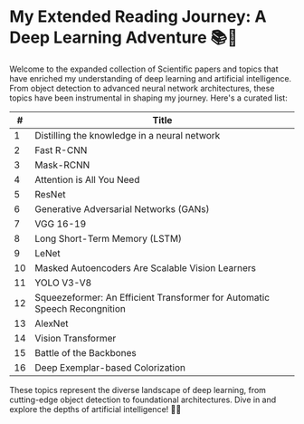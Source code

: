 # My Extended Reading Journey: A Deep Learning Adventure 📚🤖

Welcome to the expanded collection of Scientific papers and topics that have enriched my understanding of deep learning and artificial intelligence. From object detection to advanced neural network architectures, these topics have been instrumental in shaping my journey. Here's a curated list:

| #   | Title                                                                     |
| --- | --------------------------------------                                    |
| 1   | Distilling the knowledge in a neural network                              |
| 2   | Fast R-CNN                                                                |
| 3   | Mask-RCNN                                                                 |
| 4   | Attention is All You Need                                                 |
| 5   | ResNet                                                                    | 
| 6   | Generative Adversarial Networks (GANs)                                    |
| 7   | VGG 16-19                                                                 |
| 8   | Long Short-Term Memory (LSTM)                                             |
| 9   | LeNet                                                                     |
| 10  | Masked Autoencoders Are Scalable Vision Learners                          |
| 11  | YOLO V3-V8                                                                |
| 12  | Squeezeformer: An Efficient Transformer for Automatic Speech Recongnition |
| 13  | AlexNet                                                                   |
| 14  | Vision Transformer                                                        |
| 15  | Battle of the Backbones                                                   |
| 16  | Deep Exemplar-based Colorization                                          |

These topics represent the diverse landscape of deep learning, from cutting-edge object detection to foundational architectures. Dive in and explore the depths of artificial intelligence! 🚀🧠
